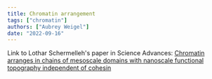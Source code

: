 ```yaml
---
title: Chromatin arrangement
tags: ["chromatin"]
authors: ["Aubrey Weigel"]
date: "2022-09-16"
---
```


Link to Lothar Schermelleh's paper in Science Advances: [Chromatin arranges in chains of mesoscale domains with nanoscale functional topography independent of cohesin](https://www.science.org/doi/10.1126/sciadv.aba8811)
